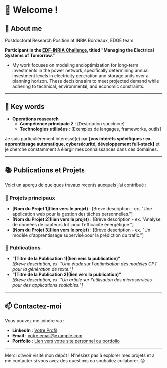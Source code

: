 # 👋 Welcome !

## 🎯 About me
Postdoctoral Research Position at INRIA Bordeaux, EDGE team.

**Participant in the [EDF-INRIA Challenge](https://www.inria.fr/fr/inria-edf), titled "Managing the Electrical Systems of Tomorrow."**

- My work focuses on modeling and optimization for long-term investments in the power network, specifically determining annual investment levels in electricity generation and storage units over a planning horizon. These decisions aim to meet projected demand while adhering to technical, environmental, and economic constraints.

---

## 🌱 Key words
- **Operations reasearch** 
  - **Compétence principale 2** : [Description succincte]
  - **Technologies utilisées** : [Exemples de langages, frameworks, outils]

Je suis particulièrement intéressé(e) par **[vos intérêts spécifiques : ex. apprentissage automatique, cybersécurité, développement full-stack]** et je cherche constamment à élargir mes connaissances dans ces domaines.

---

## 📚 Publications et Projets
Voici un aperçu de quelques travaux récents auxquels j’ai contribué :

### 🌟 Projets principaux
- **[Nom du Projet 1](lien vers le projet)** : [Brève description - ex. "Une application web pour la gestion des tâches personnelles."]
- **[Nom du Projet 2](lien vers le projet)** : [Brève description - ex. "Analyse de données de capteurs IoT pour l'efficacité énergétique."]
- **[Nom du Projet 3](lien vers le projet)** : [Brève description - ex. "Un modèle d'apprentissage supervisé pour la prédiction du trafic."]

### 📝 Publications
- **"[Titre de la Publication 1](lien vers la publication)"**  
  _[Brève description, ex. "Une étude sur l'optimisation des modèles GPT pour la génération de texte."]_
- **"[Titre de la Publication 2](lien vers la publication)"**  
  _[Brève description, ex. "Un article sur l'utilisation des microservices pour des applications scalables."]_

---

## 📫 Contactez-moi
Vous pouvez me joindre via :
- **LinkedIn** : [Votre Profil](https://linkedin.com/in/votreprofil)
- **Email** : [votre.email@example.com](mailto:votre.email@example.com)
- **Portfolio** : [Lien vers votre site personnel ou portfolio](https://votre-portfolio.com)

---

Merci d’avoir visité mon dépôt ! N'hésitez pas à explorer mes projets et à me contacter si vous avez des questions ou souhaitez collaborer. 😊

